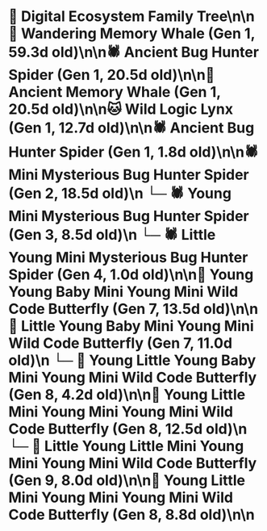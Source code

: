 # 🌳 Digital Ecosystem Family Tree\n\n🐋 Wandering Memory Whale (Gen 1, 59.3d old)\n\n🕷️ Ancient Bug Hunter Spider (Gen 1, 20.5d old)\n\n🐋 Ancient Memory Whale (Gen 1, 20.5d old)\n\n🐱 Wild Logic Lynx (Gen 1, 12.7d old)\n\n🕷️ Ancient Bug Hunter Spider (Gen 1, 1.8d old)\n\n🕷️ Mini Mysterious Bug Hunter Spider (Gen 2, 18.5d old)\n  └─ 🕷️ Young Mini Mysterious Bug Hunter Spider (Gen 3, 8.5d old)\n    └─ 🕷️ Little Young Mini Mysterious Bug Hunter Spider (Gen 4, 1.0d old)\n\n🦋 Young Young Baby Mini Young Mini Wild Code Butterfly (Gen 7, 13.5d old)\n\n🦋 Little Young Baby Mini Young Mini Wild Code Butterfly (Gen 7, 11.0d old)\n  └─ 🦋 Young Little Young Baby Mini Young Mini Wild Code Butterfly (Gen 8, 4.2d old)\n\n🦋 Young Little Mini Young Mini Young Mini Wild Code Butterfly (Gen 8, 12.5d old)\n  └─ 🦋 Little Young Little Mini Young Mini Young Mini Wild Code Butterfly (Gen 9, 8.0d old)\n\n🦋 Young Little Mini Young Mini Young Mini Wild Code Butterfly (Gen 8, 8.8d old)\n\n